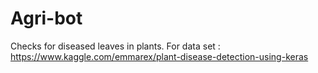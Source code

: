 # Agri-bot
Checks for diseased leaves in plants.
For data set : https://www.kaggle.com/emmarex/plant-disease-detection-using-keras
